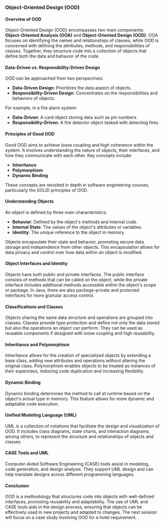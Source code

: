 ### Object-Oriented Design (OOD)

#### Overview of OOD
Object-Oriented Design (OOD) encompasses two main components: **Object-Oriented Analysis (OOA)** and **Object-Oriented Design (OOD)**. OOA focuses on identifying the names and relationships of classes, while OOD is concerned with defining the attributes, methods, and responsibilities of classes. Together, they structure code into a collection of objects that define both the data and behavior of the code.

#### Data-Driven vs. Responsibility-Driven Design
OOD can be approached from two perspectives:
- **Data-Driven Design**: Prioritizes the data aspect of objects.
- **Responsibility-Driven Design**: Concentrates on the responsibilities and behaviors of objects.

For example, in a fire alarm system:
- **Data-Driven**: A card object storing data such as pin numbers.
- **Responsibility-Driven**: A fire detector object tasked with detecting fires.

#### Principles of Good OOD
Good OOD aims to achieve loose coupling and high coherence within the system. It involves understanding the nature of objects, their interfaces, and how they communicate with each other. Key concepts include:
- **Inheritance**
- **Polymorphism**
- **Dynamic Binding**

These concepts are revisited in depth in software engineering courses, particularly the SOLID principles of OOD.

#### Understanding Objects
An object is defined by three main characteristics:
- **Behavior**: Defined by the object's methods and internal code.
- **Internal State**: The values of the object's attributes or variables.
- **Identity**: The unique reference to the object in memory.

Objects encapsulate their state and behavior, promoting secure data storage and independence from other objects. This encapsulation allows for data privacy and control over how data within an object is modified.

#### Object Interfaces and Identity
Objects have both public and private interfaces. The public interface consists of methods that can be called on the object, while the private interface includes additional methods accessible within the object's scope or package. In Java, there are also package-private and protected interfaces for more granular access control.

#### Classifications and Classes
Objects sharing the same data structure and operations are grouped into classes. Classes provide type protection and define not only the data stored but also the operations an object can perform. They can be used as reusable components if designed with loose coupling and high reusability.

#### Inheritance and Polymorphism
Inheritance allows for the creation of specialized objects by extending a base class, adding new attributes and operations without altering the original class. Polymorphism enables objects to be treated as instances of their superclass, reducing code duplication and increasing flexibility.

#### Dynamic Binding
Dynamic binding determines the method to call at runtime based on the object's actual type in memory. This feature allows for more dynamic and adaptable code execution.

#### Unified Modeling Language (UML)
UML is a collection of notations that facilitate the design and visualization of OOD. It includes class diagrams, state charts, and interaction diagrams, among others, to represent the structure and relationships of objects and classes.

#### CASE Tools and UML
Computer-Aided Software Engineering (CASE) tools assist in modeling, code generation, and design analysis. They support UML design and can help translate designs across different programming languages.

#### Conclusion
OOD is a methodology that structures code into objects with well-defined interfaces, promoting reusability and adaptability. The use of UML and CASE tools aids in the design process, ensuring that objects can be effectively used in new projects and adapted to changes. The next session will focus on a case study involving OOD for a hotel requirement.
